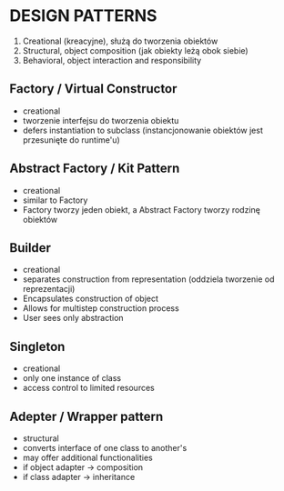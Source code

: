 # DESIGN PATTERNS

1. Creational (kreacyjne), służą do tworzenia obiektów
2. Structural, object composition (jak obiekty leżą obok siebie)
3. Behavioral, object interaction and responsibility


## Factory / Virtual Constructor
- creational
- tworzenie interfejsu do tworzenia obiektu
- defers instantiation to subclass  (instancjonowanie obiektów jest przesunięte do runtime'u)


## Abstract Factory / Kit Pattern
- creational
- similar to Factory
- Factory tworzy jeden obiekt, a Abstract Factory tworzy rodzinę obiektów


## Builder
- creational
- separates construction from representation (oddziela tworzenie od reprezentacji)
- Encapsulates construction of object
- Allows for multistep construction process
- User sees only abstraction


## Singleton
- creational
- only one instance of class
- access control to limited resources


## Adepter / Wrapper pattern
- structural
- converts interface of one class to another's
- may offer additional functionalities
- if object adapter -> composition
- if class adapter -> inheritance
